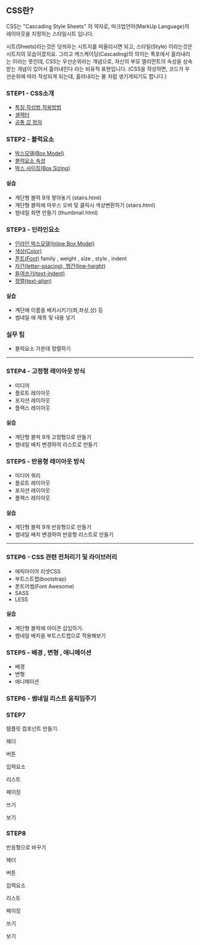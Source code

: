 ## CSS란?

CSS는 "Cascading Style Sheets" 의 약자로, 마크업언어(MarkUp Language)의 레이아웃을 지정하는 스타일시트 입니다.

시트(Sheets)라는것은 덧씌우는 시트지를 떠올리시면 되고, 스타일(Style) 이라는것은 시트지의 모습이겠지요.
그리고 캐스케이딩(Cascading)의 의미는 폭포에서 흘러내리는 이라는 뜻인데, CSS는 우선순위라는 개념으로, 자신의 부모 엘리먼트의 속성을 상속받는 개념이 있어서
흘러내린다 라는 비유적 표현입니다. (CSS을 작성하면, 코드가 우선순위에 따라 작성되게 되는데, 흘러내리는 물 처럼 생기게되기도 합니다.)

### STEP1 - CSS소개
- [특징,작성법,적용방법](./step1/readme.md#특징--작성법--적용방법)
- [셀렉터](./step1/readme.md#셀렉터)
- [공통 값 정의](./step1/readme.md#공통-값-정의)

### STEP2 - 블럭요소
- [박스모델(Box Model)](./step2/01_boxmodel.md)
- [블럭요소 속성](./step2/readme.md)
- [박스 사이징(Box Sizing)](./step2/07_boxsizing.md)

#### 실습 
- 계단형 블럭 9개 쌓아놓기 (stairs.html)
- 계단형 블럭에 마우스 오버 및 클릭시 색상변환하기 (stairs.html)
- 썸네일 화면 만들기 (thumbnail.html)

### STEP3 - 인라인요소
- [인라인 박스모델(Inline Box Model)](./step3/01_inline_boxmodel.md)
- [색상(Color)](./step3/02_color.md)
- [폰트(Font)](./step3/03_font.md) family , weight , size , style , indent 
- [자간(letter-spacing), 행간(line-height)](./step3/03_font.md)
- [들여쓰기(text-indent)](./step3/04_indent.md)
- [정렬(text-align)](./step3/05_align.md)

#### 실습 
- 계단에 이름을 배치시키기(좌,좌상,상) 등
- 썸네일 에 제목 및 내용 넣기

### 실무 팁
- 블럭요소 가운데 정렬하기

----

### STEP4 - 고정형 레이아웃 방식
- 미디어
- 플로트 레이아웃
- 포지션 레이아웃
- 플랙스 레이아웃

#### 실습 
- 계단형 블럭 9개 고정형으로 만들기
- 썸네일 배치 변경하여 리스트로 만들기

### STEP5 - 반응형 레이아웃 방식
- 미디어 쿼리
- 플로트 레이아웃
- 포지션 레이아웃
- 플랙스 레이아웃

#### 실습 
- 계단형 블럭 9개 반응형으로 만들기
- 썸네일 배치 변경하여 반응형 리스트로 만들기

---

### STEP6 - CSS 관련 전처리기 및 라이브러리
- 에릭마이어 리셋CSS
- 부트스트랩(bootstrap)
- 폰트어썸(Font Awesome)
- SASS
- LESS

#### 실습 
- 계단형 블럭에 아이콘 삽입하기.
- 썸네일 배치을 부트스트랩으로 적용해보기


### STEP5 - 배경 , 변형 , 애니메이션
- 배경
- 변형
- 애니메이션

### STEP6 - 썸네일 리스트 움직임주기

### STEP7
템플릿 컴포넌트 만들기.

헤더

버튼

입력요소

리스트

페이징

쓰기

보기 


### STEP8

반응형으로 바꾸기


헤더

버튼

입력요소

리스트

페이징

쓰기

보기 





